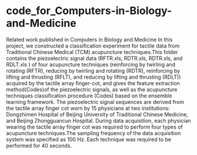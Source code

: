 # code_for_Computers-in-Biology-and-Medicine
Related work published in Computers in Biology and Medicine
In this project, we constructed a classification experiment for tactile data from Traditional Chinese Medical (TCM) acupuncture techniques.This folder contains the piezoelectric signal data (RFTR.xls, RDTR.xls, RDTR.xls, and RDLT.xls ) of four acupuncture techniques (reinforcing by twirling and rotating (RFTR), reducing by twirling and rotating (RDTR), reinforcing by lifting and thrusting (RFLT), and reducing by lifting and thrusting (RDLT)) acquired by the tactile array finger-cot, and gives the feature extraction method(Codes)of the piezoelectric signals, as well as the acupuncture techniques classification procedure (Codes) based on the ensemble learning framework. 
The piezoelectric signal sequences are derived from the tactile array finger cot worn by 15 physicians at two institutions: Dongzhimen Hospital of Beijing University of Traditional Chinese Medicine, and Beijing Zhongguancun Hospital. During data acquisition, each physician wearing the tactile array finger cot was required to perform four types of acupuncture techniques.The sampling frequency of the data acquisition system was specified as 100 Hz. Each technique was required to be performed for 40 seconds. 
